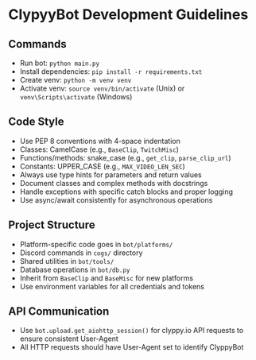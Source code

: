 # ClypyyBot Development Guidelines

## Commands
- Run bot: `python main.py`
- Install dependencies: `pip install -r requirements.txt`
- Create venv: `python -m venv venv`
- Activate venv: `source venv/bin/activate` (Unix) or `venv\Scripts\activate` (Windows)

## Code Style
- Use PEP 8 conventions with 4-space indentation
- Classes: CamelCase (e.g., `BaseClip`, `TwitchMisc`)
- Functions/methods: snake_case (e.g., `get_clip`, `parse_clip_url`)
- Constants: UPPER_CASE (e.g., `MAX_VIDEO_LEN_SEC`)
- Always use type hints for parameters and return values
- Document classes and complex methods with docstrings
- Handle exceptions with specific catch blocks and proper logging
- Use async/await consistently for asynchronous operations

## Project Structure
- Platform-specific code goes in `bot/platforms/`
- Discord commands in `cogs/` directory
- Shared utilities in `bot/tools/`
- Database operations in `bot/db.py`
- Inherit from `BaseClip` and `BaseMisc` for new platforms
- Use environment variables for all credentials and tokens

## API Communication
- Use `bot.upload.get_aiohttp_session()` for clyppy.io API requests to ensure consistent User-Agent
- All HTTP requests should have User-Agent set to identify ClyppyBot
